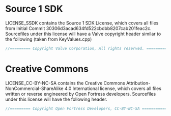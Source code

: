 # Source 1 SDK
LICENSE_SSDK contains the Source 1 SDK License, which covers all files  from Initial Commit 30306d3acad634fd522cbdbb8207cab201feac2c.
Sourcefiles under this license will have a Valve copyright header similar to the following (taken from KeyValues.cpp)
```cpp
//========= Copyright Valve Corporation, All rights reserved. ============//
```

# Creative Commons
LICENSE_CC-BY-NC-SA contains the Creative Commons Attribution-NonCommercial-ShareAlike 4.0 International license, which covers all files written or reverse engineered by Open Fortress developers.
Sourcefiles under this license will have the following header.
```cpp
//========= Copyright Open Fortress Developers, CC-BY-NC-SA ============//
```